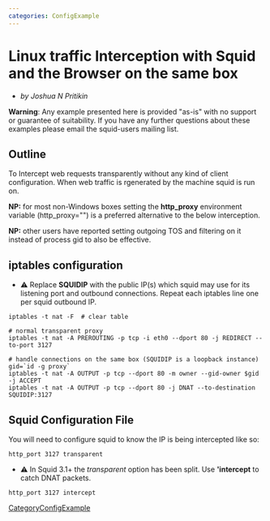 ```yaml
---
categories: ConfigExample
---
```

# Linux traffic Interception with Squid and the Browser on the same box

  - *by Joshua N Pritikin*

**Warning**: Any example presented here is provided "as-is" with no
support or guarantee of suitability. If you have any further questions
about these examples please email the squid-users mailing list.

## Outline

To Intercept web requests transparently without any kind of client
configuration. When web traffic is rgenerated by the machine squid is
run on.

**NP:** for most non-Windows boxes setting the **http_proxy**
environment variable (http_proxy="[](http://SQUIDIP:3128/)") is a
preferred alternative to the below interception.

**NP:** other users have reported setting outgoing TOS and filtering on
it instead of process gid to also be effective.

## iptables configuration

  - :warning:
    Replace **SQUIDIP** with the public IP(s) which squid may use for
    its listening port and outbound connections. Repeat each iptables
    line one per squid outbound IP.

<!-- end list -->

    iptables -t nat -F  # clear table
    
    # normal transparent proxy
    iptables -t nat -A PREROUTING -p tcp -i eth0 --dport 80 -j REDIRECT --to-port 3127
    
    # handle connections on the same box (SQUIDIP is a loopback instance)
    gid=`id -g proxy`
    iptables -t nat -A OUTPUT -p tcp --dport 80 -m owner --gid-owner $gid -j ACCEPT
    iptables -t nat -A OUTPUT -p tcp --dport 80 -j DNAT --to-destination SQUIDIP:3127

## Squid Configuration File

You will need to configure squid to know the IP is being intercepted
like so:

    http_port 3127 transparent

  - :warning:
    In Squid 3.1+ the *transparent* option has been split. Use
    **'intercept** to catch DNAT packets.

<!-- end list -->

    http_port 3127 intercept

[CategoryConfigExample](/CategoryConfigExample)
